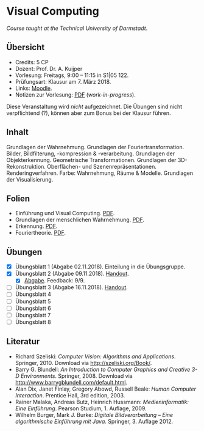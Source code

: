 # Visual Computing

*Course taught at the Technical University of Darmstadt*.

## Übersicht

*   Credits: 5 CP
*   Dozent: Prof. Dr. A. Kuijper
*   Vorlesung: Freitags, 9:00 – 11:15 in S1|05 122.
*   Prüfungsart: Klausur am 7. März 2018.
*   Links: [Moodle](https://moodle.informatik.tu-darmstadt.de/course/view.php?id=442).
*   Notizen zur Vorlesung: [PDF](notizen.pdf) (*work-in-progress*).

Diese Veranstaltung wird *nicht* aufgezeichnet. Die Übungen sind nicht verpflichtend (?), können aber zum Bonus bei der Klausur führen.

## Inhalt

Grundlagen der Wahrnehmung. Grundlagen der Fouriertransformation. Bilder, Bildfilterung, -kompression & -verarbeitung. Grundlagen der Objekterkennung. Geometrische Transformationen. Grundlagen der 3D-Rekonstruktion. Oberflächen- und Szenenrepräsentationen. Renderingverfahren. Farbe: Wahrnehmung, Räume & Modelle. Grundlagen der Visualisierung. 

## Folien

*   Einführung und Visual Computing. [PDF](https://moodle.informatik.tu-darmstadt.de/mod/resource/view.php?id=15007).
*   Grundlagen der menschlichen Wahrnehmung. [PDF](https://moodle.informatik.tu-darmstadt.de/mod/resource/view.php?id=15012).
*   Erkennung. [PDF](https://moodle.informatik.tu-darmstadt.de/mod/resource/view.php?id=15014).
*   Fouriertheorie. [PDF](https://moodle.informatik.tu-darmstadt.de/mod/resource/view.php?id=16872).

## Übungen

- [X] Übungsblatt 1 (Abgabe 02.11.2018). Einteilung in die Übungsgruppe.
- [X] Übungsblatt 2 (Abgabe 09.11.2018). [Handout](https://moodle.informatik.tu-darmstadt.de/pluginfile.php/81891/mod_assign/introattachment/0/VC_Übungsblatt2.pdf?forcedownload=1).
    - [X] [Abgabe](exercises/solution02.pdf). Feedback: 9/9.
- [ ] Übungsblatt 3 (Abgabe 16.11.2018). [Handout](https://moodle.informatik.tu-darmstadt.de/pluginfile.php/94145/mod_assign/introattachment/0/VC_Übungsblatt3.pdf?forcedownload=1).
- [ ] Übungsblatt 4
- [ ] Übungsblatt 5
- [ ] Übungsblatt 6
- [ ] Übungsblatt 7
- [ ] Übungsblatt 8

## Literatur

*   Richard Szeliski: *Computer Vision: Algorithms and Applications*. Springer, 2010. Download via <http://szeliski.org/Book/>.
*   Barry G. Blundell: *An Introduction to Computer Graphics and Creative 3-D Environments*. Springer, 2008. Download via <http://www.barrygblundell.com/default.html>.
*   Alan Dix, Janet Finlay, Gregory Abowd, Russell Beale: *Human Computer Interaction*. Prentice Hall, 3rd edition, 2003.
*   Rainer Malaka, Andreas Butz, Heinrich Hussmann: *Medieninformatik: Eine Einführung*. Pearson Studium, 1. Auflage, 2009.
*   Wilhelm Burger, Mark J. Burke: *Digitale Bildverarbeitung – Eine algorithmische Einführung mit Java*. Springer, 3. Auflage 2012.
